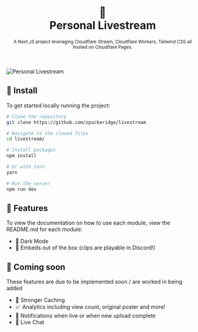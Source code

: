 <div align="center">
  <h1>
    🔴
    <br />
    Personal Livestream
    <br />
  </h1>
  <sup>
    A Next.JS project leveraging Cloudflare Stream, Cloudflare Workers, Tailwind CSS all hosted on Cloudflare Pages. </em>
    <br />
  </sup>
  <br />
  <br />
</div>

![Personal Livestream](https://www.site-shot.com/cached_image/a1xfwmO5Ee2gbwJCrBEAAw)

## 🚀 Install

To get started locally running the project:

```bash
# Clone the repository
git clone https://github.com/zpuckeridge/livestream

# Navigate to the cloned files
cd livestream/

# Install packages
npm install

# Or with Yarn
yarn

# Run the server
npm run dev
```

## 🚩 Features

To view the documentation on how to use each module, view the README.md for each module:

- 🌙 Dark Mode
- 📡 Embeds out of the box (clips are playable in Discord!)

## 👀 Coming soon

These features are due to be implemented soon / are worked in being added

- 🚦 Stronger Caching
- 📈 Analytics including view count, original poster and more!
- 💌 Notifications when live or when new upload complete
- 💬 Live Chat

